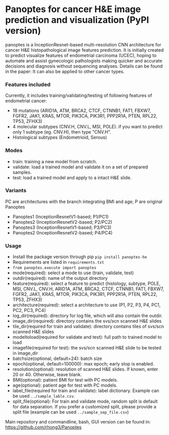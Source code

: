 # **Panoptes for cancer H&E image prediction and visualization (PyPI version)**
panoptes is a InceptionResnet-based multi-resolution CNN architecture for cancer H&E histopathological image features 
prediction. It is initially created to predict visualize features of endometrial carcinoma (UCEC), hoping to automate
and assist gynecologic pathologists making quicker and accurate decisions and diagnosis without sequencing analyses.
Details can be found in the paper: 
It can also be applied to other cancer types. 
### Features included 
Currently, it includes training/validating/testing of following features of endometrial cancer:
 - 18 mutations (ARID1A, ATM, BRCA2, CTCF, CTNNB1, FAT1, FBXW7, FGFR2, JAK1, KRAS, MTOR, 
 PIK3CA, PIK3R1, PPP2R1A, PTEN, RPL22, TP53, ZFHX3)
 - 4 molecular subtypes (CNV.H, CNV.L, MSI, POLE). if you want to predict only 1 subtype (eg. CNV.H), 
 then type "CNV.H". 
 - Histological subtypes (Endometrioid, Serous)
### Modes
 - train: training a new model from scratch. 
 - validate: load a trained model and validate it on a set of prepared samples.
 - test: load a trained model and apply to a intact H&E slide.
### Variants
PC are architectures with the branch integrating BMI and age; P are original Panoptes
 - Panoptes1 (InceptionResnetV1-based; P1/PC1) 
 - Panoptes2 (InceptionResnetV2-based; P2/PC2) 
 - Panoptes3 (InceptionResnetV1-based; P3/PC3) 
 - Panoptes2 (InceptionResnetV2-based; P4/PC4)
### Usage
 - Install the package version through pip `pip install panoptes-he `
 - Requirements are listed in `requirements.txt`
 - `from panoptes.execute import panoptes`
 - mode(required): select a mode to use (train, validate, test)
 - outdir(required): name of the output directory
 - feature(required): select a feature to predict (histology, subtype, POLE, MSI, CNV.L, CNV.H, ARID1A, ATM, BRCA2, 
 CTCF, CTNNB1, FAT1, FBXW7, FGFR2, JAK1, KRAS, MTOR, PIK3CA, PIK3R1, PPP2R1A, PTEN, RPL22, TP53, ZFHX3)
 - architecture(required): select a architecture to use (P1, P2, P3, P4, PC1, PC2, PC3, PC4)
 - log_dir(required): directory for log file, which will also contain the outdir.
 - image_dir(required): directory contains the svs/scn scanned H&E slides
 - tile_dir(required for train and validate): directory contains tiles of svs/scn scanned H&E slides
 - modeltoload(required for validate and test): full path to trained model to load
 - imagefile(required for test): the svs/scn scanned H&E slide to be tested in image_dir
 - batchsize(optional, default=24): batch size
 - epoch(optional, default=100000): max epoch; early stop is enabled.
 - resolution(optional): resolution of scanned H&E slides. If known, enter 20 or 40. Otherwise, leave blank. 
 - BMI(optional): patient BMI for test with PC models.
 - age(optional): patient age for test with PC models.
 - label_file(required for train and validate): label dictionary. Example can be used `../sample_lable.csv`. 
 - split_file(optional): For train and validate mode, random split is default for data separation. 
 If you prefer a customized split, please provide a split file (example can be used `../sample_sep_file.csv`)
 
Main repository and commandline, bash, GUI version can be found in: https://github.com/rhong3/Panoptes